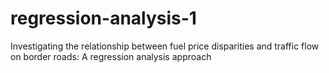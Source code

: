 # regression-analysis-1
Investigating the relationship between fuel price disparities and traffic flow on border roads: A regression analysis approach
